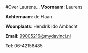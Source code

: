 #Over Laurens...
**Voornaam**: Laurens

**Achternaam**: de Haan

**Woonplaats**: Hendrik ido Ambacht

**Email**: [99005216@mydavinci.nl](99005216@mydavinci.nl)

**Tel**: 06-42158485